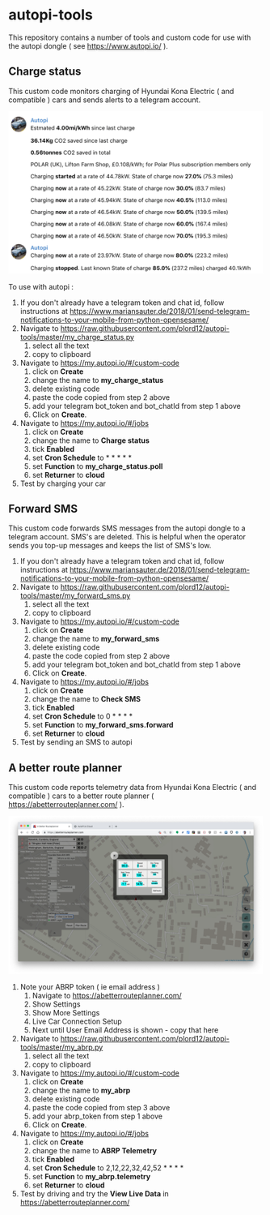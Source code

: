 # autopi-tools

This repository contains a number of tools and custom code for use with the autopi dongle ( see https://www.autopi.io/ ).

## Charge status

This custom code monitors charging of Hyundai Kona Electric ( and compatible ) cars and sends alerts to a telegram account.

![Charge status](/images/charge_status.png)

To use with autopi :

1. If you don't already have a telegram token and chat id, follow instructions at https://www.mariansauter.de/2018/01/send-telegram-notifications-to-your-mobile-from-python-opensesame/
1. Navigate to https://raw.githubusercontent.com/plord12/autopi-tools/master/my_charge_status.py
   1. select all the text
   1. copy to clipboard
1. Navigate to https://my.autopi.io/#/custom-code
   1. click on **Create**
   1. change the name to **my_charge_status**
   1. delete existing code
   1. paste the code copied from step 2 above
   1. add your telegram bot_token and bot_chatId from step 1 above
   1. Click on **Create**.
1. Navigate to https://my.autopi.io/#/jobs
   1. click on **Create**
   1. change the name to **Charge status**
   1. tick **Enabled**
   1. set **Cron Schedule** to * * * * *
   1. set **Function** to **my_charge_status.poll**
   1. set **Returner** to **cloud**
1. Test by charging your car

## Forward SMS

This custom code forwards SMS messages from the autopi dongle to a telegram account.  SMS's are deleted.  This is helpful when the operator sends you top-up messages and keeps the list of SMS's low.

1. If you don't already have a telegram token and chat id, follow instructions at https://www.mariansauter.de/2018/01/send-telegram-notifications-to-your-mobile-from-python-opensesame/
1. Navigate to https://raw.githubusercontent.com/plord12/autopi-tools/master/my_forward_sms.py
   1. select all the text
   1. copy to clipboard
1. Navigate to https://my.autopi.io/#/custom-code
   1. click on **Create**
   1. change the name to **my_forward_sms**
   1. delete existing code
   1. paste the code copied from step 2 above
   1. add your telegram bot_token and bot_chatId from step 1 above
   1. Click on **Create**.
1. Navigate to https://my.autopi.io/#/jobs
   1. click on **Create**
   1. change the name to **Check SMS**
   1. tick **Enabled**
   1. set **Cron Schedule** to 0 * * * *
   1. set **Function** to **my_forward_sms.forward**
   1. set **Returner** to **cloud**
1. Test by sending an SMS to autopi 

## A better route planner

This custom code reports telemetry data from Hyundai Kona Electric ( and compatible ) cars to a better route planner ( https://abetterrouteplanner.com/ ).

![abrp](/images/abrp.png)

1. Note your ABRP token ( ie email address )
   1. Navigate to https://abetterrouteplanner.com/
   1. Show Settings
   1. Show More Settings
   1. Live Car Connection Setup
   1. Next until User Email Address is shown - copy that here 
1. Navigate to https://raw.githubusercontent.com/plord12/autopi-tools/master/my_abrp.py
   1. select all the text
   1. copy to clipboard
1. Navigate to https://my.autopi.io/#/custom-code
   1. click on **Create**
   1. change the name to **my_abrp**
   1. delete existing code
   1. paste the code copied from step 3 above
   1. add your abrp_token from step 1 above
   1. Click on **Create**.
1. Navigate to https://my.autopi.io/#/jobs
   1. click on **Create**
   1. change the name to **ABRP Telemetry**
   1. tick **Enabled**
   1. set **Cron Schedule** to 2,12,22,32,42,52 * * * *
   1. set **Function** to **my_abrp.telemetry**
   1. set **Returner** to **cloud**
1. Test by driving and try the **View Live Data** in https://abetterrouteplanner.com/
